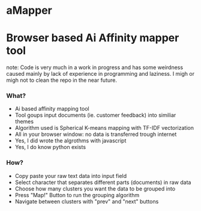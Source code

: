 # aMapper
    
Browser based Ai Affinity mapper tool
=====================================

note: Code is very much in a work in progress and has some weirdness caused mainly by lack of experience in programming and laziness. I migh or migh not to clean the repo in the near future.

### What?

*   Ai based affinity mapping tool
*   Tool goups input documents (ie. customer feedback) into similiar themes
*   Algorithm used is Spherical K-means mapping with TF-IDF vectorization
*   All in your browser window: no data is transferred trough internet
*   Yes, I did wrote the algrothms with javascript
*   Yes, I do know python exists

### How?

*   Copy paste your raw text data into input field
*   Select character that separates different parts (documents) in raw data
*   Choose how many clusters you want the data to be grouped into
*   Press "Map!" Button to run the grouping algorithm
*   Navigate between clusters with "prev" and "next" buttons
